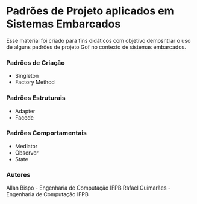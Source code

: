 # Padrões de Projeto aplicados em Sistemas Embarcados

Esse material foi criado para fins didáticos com objetivo demosntrar o uso de alguns padrões de projeto Gof no contexto de sistemas embarcados. 

### Padrões de Criação
  - Singleton
  - Factory Method

### Padrões Estruturais
  - Adapter 
  - Facede

### Padrões Comportamentais
- Mediator
- Observer 
- State

### Autores
Allan Bispo - Engenharia de Computação IFPB
Rafael Guimarães - Engenharia de Computação IFPB


